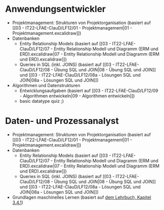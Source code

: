 # Anwendungsentwickler
- Projektmanagement: Strukturen von Projektorganisation (basiert auf [[03 - IT22-LFAE-ClauD/LF12/01 - Projektmanagement|01 - Projektmanagement.excalidraw]])
- Datenbanken
	- Entity Relationship Models (basiert auf [[03 - IT22-LFAE-ClauD/LF12/07 - Entity Relationship Modell und Diagramm (ERM und ERD).excalidraw|07 - Entity Relationship Modell und Diagramm (ERM und ERD).excalidraw]])
	- Queries in SQL (inkl. JOINS) (basiert auf [[03 - IT22-LFAE-ClauD/LF12/08 - Übung SQL und JOIN|08 - Übung SQL und JOIN]] und [[03 - IT22-LFAE-ClauD/LF12/08a - Lösungen SQL und JOIN|08a - Lösungen SQL und JOIN]])
- Algorithmen und Datenstrukturen
	- Entwicklungsaufgaben (basiert auf [[03 - IT22-LFAE-ClauD/LF12/09 - Algorithmen entwickeln|09 - Algorithmen entwickeln]])
	- basic datatype quiz ;)
# Daten- und Prozessanalyst
- Projektmanagement: Strukturen von Projektorganisation (basiert auf [[03 - IT22-LFAE-ClauD/LF12/01 - Projektmanagement|01 - Projektmanagement.excalidraw]])
- Datenbanken
	- Entity Relationship Models (basiert auf [[03 - IT22-LFAE-ClauD/LF12/07 - Entity Relationship Modell und Diagramm (ERM und ERD).excalidraw|07 - Entity Relationship Modell und Diagramm (ERM und ERD).excalidraw]])
	- Queries in SQL (inkl. JOINS) (basiert auf [[03 - IT22-LFAE-ClauD/LF12/08 - Übung SQL und JOIN|08 - Übung SQL und JOIN]] und [[03 - IT22-LFAE-ClauD/LF12/08a - Lösungen SQL und JOIN|08a - Lösungen SQL und JOIN]])
- Grundlagen maschinelles Lernen (basiert auf [dem Lehrbuch, Kapitel 3.4.1](https://bibox2.westermann.de/book/5417/page))